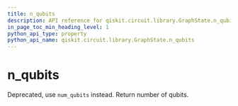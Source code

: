 ```yaml
---
title: n_qubits
description: API reference for qiskit.circuit.library.GraphState.n_qubits
in_page_toc_min_heading_level: 1
python_api_type: property
python_api_name: qiskit.circuit.library.GraphState.n_qubits
---
```


# n\_qubits

Deprecated, use `num_qubits` instead. Return number of qubits.

